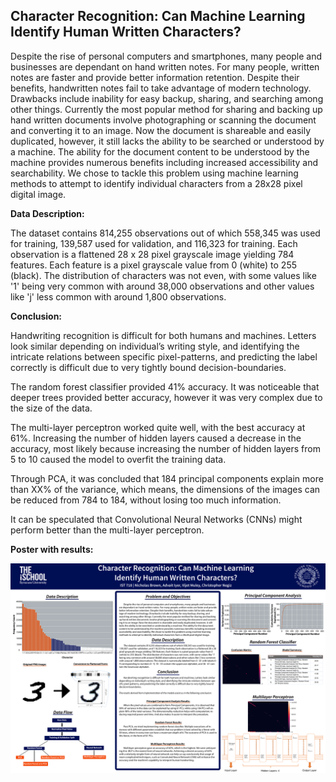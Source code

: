 ## Character Recognition: Can Machine Learning Identify Human Written Characters?

Despite the rise of personal computers and smartphones, many people and businesses are dependant on hand written notes. For many people, written notes are faster and provide better information retention. Despite their benefits, handwritten notes fail to take advantage of modern technology. Drawbacks include inability for easy backup, sharing, and searching among other things. Currently the most popular method for sharing and backing up hand written documents involve photographing or scanning the document and converting it to an image. Now the document is shareable and easily duplicated, however, it still lacks the ability to be searched or understood by a machine. The ability for the document content to be understood by the machine provides numerous benefits including increased accessibility and searchability. We chose to tackle this problem using machine learning methods to attempt to identify individual characters from a 28x28 pixel digital image. 

**Data Description:**

The dataset contains 814,255 observations out of which 558,345 was used for training, 139,587 used for validation, and 116,323 for training. Each observation is a flattened 28 x 28 pixel grayscale image yielding 784 features. Each feature is a pixel grayscale value from 0 (white) to 255 (black). The distribution of characters was not even, with some values like '1' being very common with around 38,000 observations and other values like 'j' less common with around 1,800 observations. 

**Conclusion:**

Handwriting recognition is difficult for both humans and machines. Letters look similar depending on individual’s writing style, and identifying the intricate relations between specific pixel-patterns, and predicting the label correctly is difficult due to very tightly bound decision-boundaries.

The random forest classifier provided 41% accuracy. It was noticeable that deeper trees provided better accuracy, however it was very complex due to the size of the data.

The multi-layer perceptron worked quite well, with the best accuracy at 61%. Increasing the number of hidden layers caused a decrease in the accuracy, most likely because increasing the number of hidden layers from 5 to 10 caused the model to overfit the training data. 

Through PCA, it was concluded that 184 principal components explain more than XX% of the variance, which means, the dimensions of the images can be reduced from 784 to 184, without losing too much information.

It can be speculated that Convolutional Neural Networks (CNNs) might perform better than the multi-layer perceptron.

**Poster with results:**

<img src="https://github.com/Advaitiyer/advaitiyer.github.io/blob/master/assets/images/big-data-analytics/bda-project-poster.pdf?raw=true"/>

